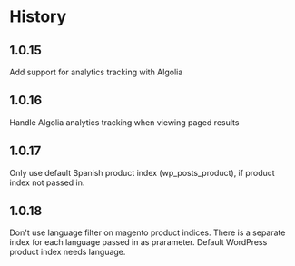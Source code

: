 # History

## 1.0.15
Add support for analytics tracking with Algolia

## 1.0.16
Handle Algolia analytics tracking when viewing paged results

## 1.0.17
Only use default Spanish product index (wp_posts_product), if product index not passed in.

## 1.0.18
Don't use language filter on magento product indices. There is a separate index for each language passed
in as prarameter. Default WordPress product index needs language.
